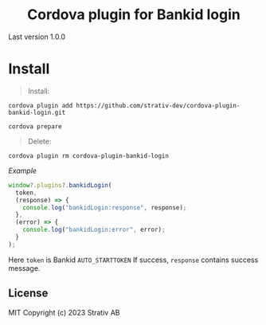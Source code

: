 <h1 align="center">Cordova plugin for Bankid login</h1>

Last version 1.0.0

# Install

> Install:

```
cordova plugin add https://github.com/strativ-dev/cordova-plugin-bankid-login.git

cordova prepare
```

> Delete:

```
cordova plugin rm cordova-plugin-bankid-login
```

_Example_

```javascript
window?.plugins?.bankidLogin(
  token,
  (response) => {
    console.log("bankidLogin:response", response);
  },
  (error) => {
    console.log("bankidLogin:error", error);
  }
);
```

Here `token` is Bankid `AUTO_STARTTOKEN`
If success, `response` contains success message.

## License

MIT
Copyright (c) 2023 Strativ AB

